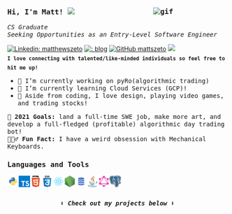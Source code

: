 <h3><samp>Hi, I'm Matt! <img src="https://media.giphy.com/media/Q7LHmoFwVP6Yc1swZs/giphy.gif" width="28"><a href="https://github.com/mattszeto">
         <img align="right" alt="gif" src="https://media.giphy.com/media/ZchkBcB4zKiuG4Y22I/giphy.gif"
         width="170">
      </a></samp></h3>

<p ><em><samp> CS Graduate
<br/>Seeking Opportunities as an Entry-Level Software Engineer </em></samp></p>

[![Linkedin: matthewszeto](https://img.shields.io/badge/-matthewszeto-blue?style=flat-square&logo=Linkedin&logoColor=white&link=https://www.linkedin.com/in/matthewszeto/)](https://www.linkedin.com/in/matthewszeto/)
[![ : blog](https://img.shields.io/badge/-blog-orange?style=flat-square&link=https://blog.mattszeto.vercel.app/)](https://blog.mattszeto.vercel.app/)
[![GitHub mattszeto](https://img.shields.io/github/followers/mattszeto?label=follow&style=social)](https://github.com/mattszeto)
![](https://komarev.com/ghpvc/?username=mattszeto&color=70adb5&style=flat-square)
<br /><sub><b><samp>I love connecting with talented/like-minded individuals so feel free to hit me up!</samp></b></sub>

<p><ul>
<li><samp>🔭 I’m currently working on pyRo(algorithmic trading)</samp> </li> 
<li><samp>🌱 I’m currently learning Cloud Services (GCP)!</samp></li>
<li><samp>🎨 Aside from coding, I love design, playing video games, and trading stocks!</samp></li></ul></p>
<p><samp>
🥅 <b>2021 Goals:</b> land a full-time SWE job, make more art, and develop a full-fledged (profitable) algorithmic day trading bot!<br />
🧙🏽‍♂️ <b>Fun Fact:</b> I have a weird obsession with Mechanical Keyboards.</samp></p>

<h3><samp>Languages and Tools</samp></h3>

[<img align="left" alt="Python" width="26px" src="https://raw.githubusercontent.com/github/explore/80688e429a7d4ef2fca1e82350fe8e3517d3494d/topics/python/python.png" />](https://docs.python.org/3/)
[<img align="left" alt="TS" width="26px" src="https://raw.githubusercontent.com/github/explore/80688e429a7d4ef2fca1e82350fe8e3517d3494d/topics/typescript/typescript.png" />](https://www.typescriptlang.org/docs/)
[<img align="left" alt="HTML5" width="26px" src="https://raw.githubusercontent.com/github/explore/80688e429a7d4ef2fca1e82350fe8e3517d3494d/topics/html/html.png" />](https://devdocs.io/html/)
[<img align="left" alt="CSS3" width="26px" src="https://raw.githubusercontent.com/github/explore/80688e429a7d4ef2fca1e82350fe8e3517d3494d/topics/css/css.png" />](https://devdocs.io/css/)
[<img align="left" alt="React" width="26px" src="https://raw.githubusercontent.com/github/explore/80688e429a7d4ef2fca1e82350fe8e3517d3494d/topics/react/react.png" />](https://reactjs.org/docs/getting-started.html)
[<img align="left" alt="Node.js" width="26px" src="https://raw.githubusercontent.com/github/explore/80688e429a7d4ef2fca1e82350fe8e3517d3494d/topics/nodejs/nodejs.png" />](https://nodejs.org/en/docs/)
[<img align="left" alt="SQL" width="26px" src="https://raw.githubusercontent.com/github/explore/80688e429a7d4ef2fca1e82350fe8e3517d3494d/topics/sql/sql.png" />]()
[<img align="left" alt="Java" width="26px" src="https://raw.githubusercontent.com/github/explore/80688e429a7d4ef2fca1e82350fe8e3517d3494d/topics/java/java.png" />](https://docs.oracle.com/en/java/)
[<img align="left" alt="GraphQL" width="26px" src="https://raw.githubusercontent.com/github/explore/5c058a388828bb5fde0bcafd4bc867b5bb3f26f3/topics/graphql/graphql.png" />](https://graphql.org/)
[<img align="left" alt="postgreSQL" width="26px" src="https://raw.githubusercontent.com/github/explore/80688e429a7d4ef2fca1e82350fe8e3517d3494d/topics/postgresql/postgresql.png" />](https://www.postgresql.org/)

<br />
<br />

<h4 align="center"><em><b><samp>⬇️  Check out my projects below  ⬇️</samp></b> </em></h4>
